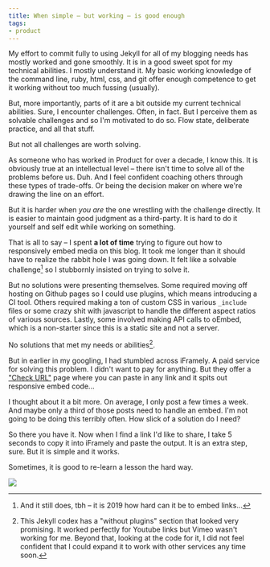 ```yaml
---
title: When simple – but working – is good enough
tags:
- product
---
```

My effort to commit fully to using Jekyll for all of my blogging needs has mostly worked and gone smoothly. It is in a good sweet spot for my technical abilities. I mostly understand it. My basic working knowledge of the command line, ruby, html, css, and git offer enough competence to get it working without too much fussing (usually).

But, more importantly, parts of it are a bit outside my current technical abilities. Sure, I encounter challenges. Often, in fact. But I perceive them as solvable challenges and so I'm motivated to do so. Flow state, deliberate practice, and all that stuff.

But not all challenges are worth solving.

As someone who has worked in Product for over a decade, I know this. It is obviously true at an intellectual level – there isn't time to solve all of the problems before us. Duh. And I feel confident coaching others through these types of trade-offs. Or being the decision maker on where we're drawing the line on an effort.

But it is harder when *you are* the one wrestling with the challenge directly. It is easier to maintain good judgment as a third-party. It is hard to do it yourself and self edit while working on something.

That is all to say – I spent **a lot of time** trying to figure out how to responsively embed media on this blog. It took me longer than it should have to realize the rabbit hole I was going down. It felt like a solvable challenge[^1] so I stubbornly insisted on trying to solve it.

But no solutions were presenting themselves. Some required moving off hosting on Github pages so I could use plugins, which means introducing a CI tool. Others required making a ton of custom CSS in various `_include` files or some crazy shit with javascript to handle the different aspect ratios of various sources. Lastly, some involved making API calls to oEmbed, which is a non-starter since this is a static site and not a server.

No solutions that met my needs or abilities[^2].

But in earlier in my googling, I had stumbled across iFramely. A paid service for solving this problem. I didn't want to pay for anything. But they offer a ["Check URL"][cu] page where you can paste in any link and it spits out responsive embed code...

I thought about it a bit more. On average, I only post a few times a week. And maybe only a third of those posts need to handle an embed. I'm not going to be doing this terribly often. How slick of a solution do I need?

So there you have it. Now when I find a link I'd like to share, I take 5 seconds to copy it into iFramely and paste the output. It is an extra step, sure. But it is simple and it works.

Sometimes, it is good to re-learn a lesson the hard way.

![](https://imgs.xkcd.com/comics/is_it_worth_the_time.png)

[^1]: And it still does, tbh – it is 2019 how hard can it be to embed links...
[^2]: This Jekyll codex has a "without plugins" section that looked very promising. It worked perfectly for Youtube links but Vimeo wasn't working for me. Beyond that, looking at the code for it, I did not feel confident that I could expand it to work with other services any time soon.

[cu]: https://iframely.com/embed
